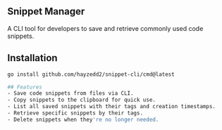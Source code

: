 ## Snippet Manager

A CLI tool for developers to save and retrieve commonly used code snippets.

## Installation

```bash
go install github.com/hayzedd2/snippet-cli/cmd@latest

## Features
- Save code snippets from files via CLI.
- Copy snippets to the clipboard for quick use.
- List all saved snippets with their tags and creation timestamps.
- Retrieve specific snippets by their tags.
- Delete snippets when they're no longer needed.



```
